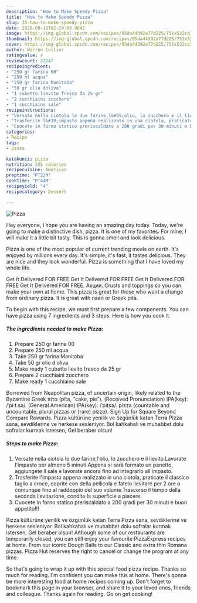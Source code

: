 ```yaml
---
description: "How to Make Speedy Pizza"
title: "How to Make Speedy Pizza"
slug: 35-how-to-make-speedy-pizza
date: 2020-09-16T02:29:09.984Z
image: https://img-global.cpcdn.com/recipes/95da44392a77d225/751x532cq70/pizza-recipe-main-photo.jpg
thumbnail: https://img-global.cpcdn.com/recipes/95da44392a77d225/751x532cq70/pizza-recipe-main-photo.jpg
cover: https://img-global.cpcdn.com/recipes/95da44392a77d225/751x532cq70/pizza-recipe-main-photo.jpg
author: Warren Collier
ratingvalue: 4
reviewcount: 22247
recipeingredient:
- "250 gr farina 00"
- "250 ml acqua"
- "250 gr farina Manitoba"
- "50 gr olio doliva"
- "1 cubetto lievito fresco da 25 gr"
- "2 cucchiaini zucchero"
- "1 cucchiaino sale"
recipeinstructions:
- "Versate nella ciotola le due farine,l&#39;olio, lo zucchero e il lievito.Lavorate l&#39;impasto per almeno 5 minuti.Appena si sarà formato un panetto, aggiungete il sale e lavorate ancora fino ad integrarlo all&#39;impasto."
- "Trasferite l&#39;impasto appena realizzato in una ciotola, praticate il classico taglio a croce, coprite con della pellicola e fatelo lievitare per 2 ore o comunque fino al raddoppio del suo volume.Trascorso il tempo della seconda lievitazione, condite la superficie a piacere."
- "Cuocete in forno statico preriscaldato a 200 gradi per 30 minuti e buon appetito!!!"
categories:
- Recipe
tags:
- pizza

katakunci: pizza 
nutrition: 225 calories
recipecuisine: American
preptime: "PT22M"
cooktime: "PT44M"
recipeyield: "4"
recipecategory: Dessert

---
```



![Pizza](https://img-global.cpcdn.com/recipes/95da44392a77d225/751x532cq70/pizza-recipe-main-photo.jpg)

Hey everyone, I hope you are having an amazing day today. Today, we're going to make a distinctive dish, pizza. It is one of my favorites. For mine, I will make it a little bit tasty. This is gonna smell and look delicious.

Pizza is one of the most popular of current trending meals on earth. It's enjoyed by millions every day. It's simple, it's fast, it tastes delicious. They are nice and they look wonderful. Pizza is something that I have loved my whole life.

Get It Delivered FOR FREE Get It Delivered FOR FREE Get It Delivered FOR FREE Get It Delivered FOR FREE. Акции. Crusts and toppings so you can make your own at home. This pizza is great for those who want a change from ordinary pizza. It is great with naan or Greek pita.


To begin with this recipe, we must first prepare a few components. You can have pizza using 7 ingredients and 3 steps. Here is how you cook it.

<!--inarticleads1-->

##### The ingredients needed to make Pizza:

1. Prepare 250 gr farina 00
1. Prepare 250 ml acqua
1. Take 250 gr farina Manitoba
1. Take 50 gr olio d&#39;oliva
1. Make ready 1 cubetto lievito fresco da 25 gr
1. Prepare 2 cucchiaini zucchero
1. Make ready 1 cucchiaino sale


Borrowed from Neapolitan pizza, of uncertain origin, likely related to the Byzantine Greek πίτα (píta, &#34;cake, pie&#34;). (Received Pronunciation) IPA(key): /ˈpiːt.sə/. (General American) IPA(key): /ˈpitsə/. pizza (countable and uncountable, plural pizzas or (rare) pizze). Sign Up for Square Beyond Compare Rewards. Pizza kültürüne yenilik ve özgünlük katan Terra Pizza sana, sevdiklerine ve herkese sesleniyor. Bol kahkahalı ve muhabbet dolu sofralar kurmak istersen, Gel beraber olsun! 

<!--inarticleads2-->

##### Steps to make Pizza:

1. Versate nella ciotola le due farine,l&#39;olio, lo zucchero e il lievito.Lavorate l&#39;impasto per almeno 5 minuti.Appena si sarà formato un panetto, aggiungete il sale e lavorate ancora fino ad integrarlo all&#39;impasto.
1. Trasferite l&#39;impasto appena realizzato in una ciotola, praticate il classico taglio a croce, coprite con della pellicola e fatelo lievitare per 2 ore o comunque fino al raddoppio del suo volume.Trascorso il tempo della seconda lievitazione, condite la superficie a piacere.
1. Cuocete in forno statico preriscaldato a 200 gradi per 30 minuti e buon appetito!!!


Pizza kültürüne yenilik ve özgünlük katan Terra Pizza sana, sevdiklerine ve herkese sesleniyor. Bol kahkahalı ve muhabbet dolu sofralar kurmak istersen, Gel beraber olsun! Although some of our restaurants are temporarily closed, you can still enjoy your favourite PizzaExpress recipes at home. From our iconic Dough Balls to our Classic and extra thin Romana pizzas. Pizza Hut reserves the right to cancel or change the program at any time. 

So that's going to wrap it up with this special food pizza recipe. Thanks so much for reading. I'm confident you can make this at home. There's gonna be more interesting food at home recipes coming up. Don't forget to bookmark this page in your browser, and share it to your loved ones, friends and colleague. Thanks again for reading. Go on get cooking!
